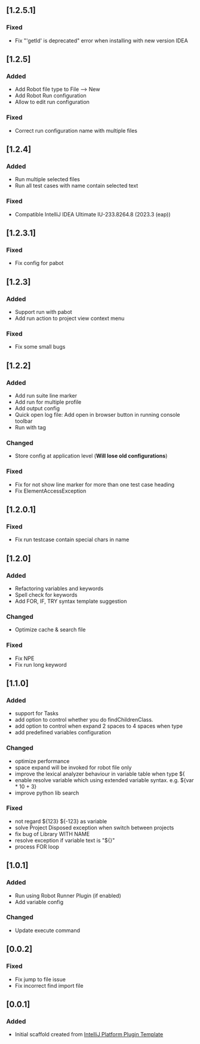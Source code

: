 ## [1.2.5.1]
### Fixed
- Fix "'getId' is deprecated" error when installing with new version IDEA

## [1.2.5]
### Added
- Add Robot file type to File --> New
- Add Robot Run configuration
- Allow to edit run configuration 
### Fixed
- Correct run configuration name with multiple files

## [1.2.4]
### Added
- Run multiple selected files
- Run all test cases with name contain selected text
### Fixed
- Compatible IntelliJ IDEA Ultimate IU-233.8264.8 (2023.3 (eap))

## [1.2.3.1]
### Fixed
- Fix config for pabot

## [1.2.3]
### Added
- Support run with pabot
- Add run action to project view context menu
### Fixed
- Fix some small bugs

## [1.2.2]
### Added
- Add run suite line marker
- Add run for multiple profile
- Add output config
- Quick open log file: Add open in browser button in running console toolbar
- Run with tag
### Changed
- Store config at application level (**Will lose old configurations**)
### Fixed
- Fix for not show line marker for more than one test case heading
- Fix ElementAccessException

## [1.2.0.1]
### Fixed
- Fix run testcase contain special chars in name

## [1.2.0]
### Added
- Refactoring variables and keywords
- Spell check for keywords
- Add FOR, IF, TRY syntax template suggestion
### Changed
- Optimize cache & search file
### Fixed
- Fix NPE
- Fix run long keyword

## [1.1.0]
### Added
- support for Tasks
- add option to control whether you do findChildrenClass.
- add option to control when expand 2 spaces to 4 spaces when type
- add predefined variables configuration
### Changed
- optimize performance 
- space expand will be invoked for robot file only
- improve the lexical analyzer behaviour in variable table when type ${
- enable resolve variable which using extended variable syntax. e.g. ${var * 10 + 3}
- improve python lib search
### Fixed
- not regard ${123} ${-123} as variable
- solve Project Disposed exception when switch between projects
- fix bug of Library WITH NAME
- resolve exception if variable text is "${}"
- process FOR loop

## [1.0.1]
### Added
- Run using Robot Runner Plugin (if enabled)
- Add variable config 
### Changed
- Update execute command

## [0.0.2]
### Fixed
- Fix jump to file issue
- Fix incorrect find import file

## [0.0.1]
### Added
- Initial scaffold created from [IntelliJ Platform Plugin Template](https://github.com/JetBrains/intellij-platform-plugin-template)
